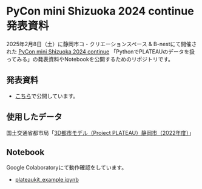 # PyCon mini Shizuoka 2024 continue 発表資料
2025年2月8日（土）に静岡市コ・クリエーションスペース & B-nestにて開催された [PyCon mini Shizuoka 2024 continue](https://shizuoka.pycon.jp/2024-continue/) 「PythonでPLATEAUのデータを扱ってみる」の発表資料やNotebookを公開するためのリポジトリです。  

## 発表資料  
- [こちら](https://speakerdeck.com/ra0kley/pythondeplateaunodetawoxi-tutemiru)で公開しています。  

## 使用したデータ  
国土交通省都市局「[3D都市モデル（Project PLATEAU）静岡市（2022年度）](https://www.geospatial.jp/ckan/dataset/plateau-22100-shizuoka-shi-2022)」  


## Notebook  
Google Colaboratoryにて動作確認をしています。  
- [plateaukit_example.ipynb](./plateaukit_example.ipynb)  
